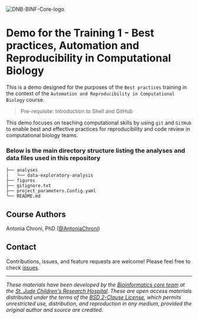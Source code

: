 ![DNB-BINF-Core-logo](https://github.com/stjudeDNBBinfCore/Trainings/tree/564aceb2087aa68333534effdf7187098bf28fe0/figures/img/DNB-BINF-Core-logo.png)


# Demo for the Training 1 - Best practices, Automation and Reproducibility in Computational Biology

This is a demo designed for the purposes of the `Best practices` training in the context of the `Automation and Reproducibility in Computational Biology` course. 


> Pre-requisite: Introduction to Shell and GitHub

This demo focuses on teaching computational skills by using `git` and `GitHub` to enable best and effective practices for reproducibility and code review in computational biology teams.


### Below is the main directory structure listing the analyses and data files used in this repository

```
├── analyses
|   └── data-exploratory-analysis
├── figures
├── gitignore.txt
├── project_parameters.Config.yaml
└── README.md
```

## Course Authors

Antonia Chroni, PhD ([@AntoniaChroni](https://github.com/AntoniaChroni))


## Contact

Contributions, issues, and feature requests are welcome! Please feel free to check [issues](https://github.com/stjudeDNBBinfCore/Trainings/issues).

---

*These materials have been developed by the [Bioinformatics core team](https://www.stjude.org/research/departments/developmental-neurobiology/shared-resources/bioinformatic-core.html) at the [St. Jude Children's Research Hospital](https://www.stjude.org/). These are open access materials distributed under the terms of the [BSD 2-Clause License](https://opensource.org/license/bsd-2-clause), which permits unrestricted use, distribution, and reproduction in any medium, provided the original author and source are credited.*

